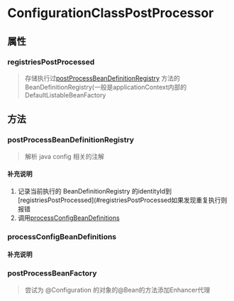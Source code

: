 # ConfigurationClassPostProcessor

## 属性
###  registriesPostProcessed
> 存储执行过[postProcessBeanDefinitionRegistry](#postProcessBeanDefinitionRegistry) 方法的BeanDefinitionRegistry(一般是applicationContext内部的DefaultListableBeanFactory

## 方法
### postProcessBeanDefinitionRegistry
> 解析 java config 相关的注解

#### 补充说明
1. 记录当前执行的 BeanDefinitionRegistry 的identityId到[registriesPostProcessed](#registriesPostProcessed如果发现重复执行则报错
2. 调用[processConfigBeanDefinitions](#processConfigBeanDefinitions)

### processConfigBeanDefinitions
>
#### 补充说明



### postProcessBeanFactory
> 尝试为 @Configuration 的对象的@Bean的方法添加Enhancer代理